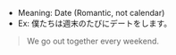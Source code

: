 - Meaning: Date (Romantic, not calendar)
- Ex: 僕たちは週末のたびにデートをします。
>We go out together every weekend.